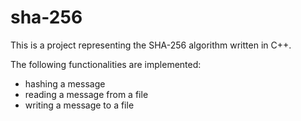 # sha-256
This is a project representing the SHA-256 algorithm written in C++.

The following functionalities are implemented:
- hashing a message
- reading a message from a file
- writing a message to a file
